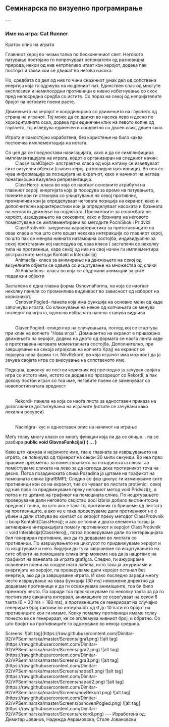 ﻿<h2>Семинарска по визуелно програмирање</h2>
---

<h3>Име на игра: Cat Runner</h3>  

Краток опис на играта
<p>
Главниот херој во чизми талка по бесконечниот свет. Неговото патување постојано го попречуваат непријатели од разновидна природа, некои од нив нетрпеливо итаат кон херојот, додека пак постојат и такви кои се движат во негова насока. 
</p>
<p>
Но, средбата со дел од нив го чини снажниот јунак дел од сопствена енергија која го одржува на исцрпниот пат. Единствен спас од многуте експлозиви и немилосрдни противници е нивно избегнување со скок пред непосредна средба со истите. Со пораз на секој од непријателите бројот на неговите поени расте.  
</p>
<p>
Движењето на херојот е координирано со движењето на глувчето од страна на играчот. Тој може да се движи во насока лево и десно по хоризонталната оска, додека при единечен клик на левото копче од глувчето, тој изведува единечен и соодветно со двоен клик, двоен скок.
</p>
<p>
Играта е самостојно изработена, без користење на било каква постоечка имплементација на истата.
</p>
<p>
Со цел да се поедностави навигацијата, како и да се симплифицира имплементацијата на играта,  кодот е организиран на следниот начин:
<br />&nbsp;&nbsp;&nbsp;&nbsp;&nbsp;&nbsp;&nbsp;&nbsp;ClassVisualObject- апстрактна класа од која натаму се изведуваат сите визуелни објекти (главен херој, разновидни противници). Во неа се чува информација за позицијата на екратнот, како и начинот на негова понатамошна визуелна репрезентација.
<br />&nbsp;&nbsp;&nbsp;&nbsp;&nbsp;&nbsp;&nbsp;&nbsp;ClassHeroj-  класа во која се наоѓаат основните атрибути на главниот херој: енергијата која ја поседува за време на патувањето, поените кои ги стекнува со уништување на секој противник, променливи кои ја определуваат неговата позиција на екранот, како и дополнителни карактеристики кои ја определуваат насоката и брзината на неговото движење по подлогата.
Пресметките за положбата не херојот, изведувањето на скоковите, како и брзината на неговото поместување се имплементирани во методите PocniSkok i Pridvizi
<br />&nbsp;&nbsp;&nbsp;&nbsp;&nbsp;&nbsp;&nbsp;&nbsp;ClassProtivnik-  заедничка карактеристика за претставниците на оваа класа е тоа што сите вршат некаква интеракција со главниот херој, по што пак се менува нивната натамошна состојба, индивидуално за секој претставник кој наследува од оваа класа ( застапени се неколку типа на противници, каде секој од нив на свој начин ги имплементира апстрактните методи Kontakt и Interakcija)
<br />&nbsp;&nbsp;&nbsp;&nbsp;&nbsp;&nbsp;&nbsp;&nbsp;Animacija- класа за анимирање на движењето на секој од визуелните објекти се одвива со исцртување на множества од слики 
<br />&nbsp;&nbsp;&nbsp;&nbsp;&nbsp;&nbsp;&nbsp;&nbsp;AllAnimations- класа во која се содржани анимации за сите подвижни објекти 
</p>
<p>
Застапена е една главна форма OsnovnaForma, на која се наоѓаат неколку панели со променлива видливост во зависност од изборот на корисникот.
<br />&nbsp;&nbsp;&nbsp;&nbsp;&nbsp;&nbsp;&nbsp;&nbsp;OsnovenPogled- панела која има функција на основно мени од каде започнува играта. Со кликнување на некое од копчињата се менува погледот на играта, односно избраната панела станува видлива 

<br />&nbsp;&nbsp;&nbsp;&nbsp;&nbsp;&nbsp;&nbsp;&nbsp;GlavenPogled- епицентар на случувањата, поглед кој се стартува при клик на копчето "Нова игра". Доминантно на екранот е прикажано движењето на херојот, додека на дното од формата се наоѓа лента каде е претставена неговата моменталната состојба. Дополнително, при завршување на секоја игра(клик на копчето Крај) на екранот се појавува нова форма т.н. NovRekord, во која играчот има можност да ја зачува својата игра со внесување на сопственото име.

Подоцна, доколку не постои корисник кој претходно ја зачувал својата игра со истото име, истото се додава во прозорецот со Rekordi, а пак дококу постои играч со тоа име, неговите поени се заменуваат со новопостигнатата вредност

<br />&nbsp;&nbsp;&nbsp;&nbsp;&nbsp;&nbsp;&nbsp;&nbsp;Rekordi- панела на која се наоѓа листа за едноставен приказа на дотогашните достигнувања на играчите (истите се зачувани како локални ресурси)
 
<br />&nbsp;&nbsp;&nbsp;&nbsp;&nbsp;&nbsp;&nbsp;&nbsp;NacinIgra- кус и едноставен опис на начинот на играње   
</p>
<p>
Меѓу толку многу класи со многу функции која ли да се опише... па се разбира <b>public void GlavnaFunkcija() { ... }</b>
</p>
<p>
Kако што кажува и нејзиното име, таа е главната за извршувањето на играта, се повикува од тајмерот на секои 30 мили секунди. Во неа прво правиме пресметка за поместувањето на позадинската слика. Ја поместуваме сликата на лево за да изгледа дека противникот трча на десно.
Потоа позадинската слика Pozadina ја цртаме на графикот на помошната слика (grafBMP);
Следно со фор циклус ги изминуваме сите противници кои се на екранот, тие се чуваат во листата protivnici, секој од нив прво го придвижуваме преку неговиот метод void Pridvizi();, а потоа и го цртаме на графикот на помошната слика. По исцртувањето проверуваме дали неговото својство bool izbrisi добило вистинитосна вредност точно, по што ако е така тој противник го бришеме од листата на противниците, а ако не е така проверуваме дали противникот не е убиен и дали стапува во контакт со херојот преку методот ClassProtivnik :: boop Kontakt(ClassHeroj); и ако се точни и двата елемента тогаш ја активираме интеракцијата помеѓу противникот и херојот ClassProtivnik :: void Interakcija(ClassHeroj);, потоа проверуваме дали по интеракцијата бил генериран противник, ако да го додаваме во листата со противници.
По извршувањето на циклусот го придвижуваме херојот и го исцртуваме и него.
Бидејки до тука завршивме со исцртувањето на сите објекти на помошната слика bmp можеме неа да ја нацртаме на графикот на панелата за играта grafIgra.
Следно, ги ажурираме освоените поени на соодветната лабела, исто така ја ажурираме и енергијата на херојот, па проверуваме дали херојот останал без енергија, ако да ја завршуваме играта.
И како последно заради многу често извршување на оваа функција (30 ms) неможеме директно да додаваме противници и да ги освежуваме анимациите, тоа би било премногу често. Па заради тоа прескокнуваме по неколку такта за да го постигнеме саканата интервал, анимациите се освеѓуваат на секои 6 такта (6 * 30 ms = 180 ms), а противниците се генерираат на случајно генериран број тактови во интервалот од 0 до 10 пати по бројот на противниците кои ги имаме. Колку помалку противници имаме толку почесто ке се генерираат, ке се зголемува нивниот број, и обратно. Со што бројот на противниците го одржуваме во некоја средина.
</p>
Screens:
![alt tag](https://raw.githubusercontent.com/Dimitar-92/VPSeminarska/master/Screens/igra1.png)
![alt tag](https://raw.githubusercontent.com/Dimitar-92/VPSeminarska/master/Screens/igra2.png)
![alt tag](https://raw.githubusercontent.com/Dimitar-92/VPSeminarska/master/Screens/igra3.png)
![alt tag](https://raw.githubusercontent.com/Dimitar-92/VPSeminarska/master/Screens/napad1.png)
![alt tag](https://raw.githubusercontent.com/Dimitar-92/VPSeminarska/master/Screens/napad2.png)
![alt tag](https://raw.githubusercontent.com/Dimitar-92/VPSeminarska/master/Screens/novRekord.png)
![alt tag](https://raw.githubusercontent.com/Dimitar-92/VPSeminarska/master/Screens/osnovenPogled.png)
![alt tag](https://raw.githubusercontent.com/Dimitar-92/VPSeminarska/master/Screens/rekordi.png)
---
Изработена од:<br />
Димитар Јованов, Надежда Аврамовска, Столе Јовановски

